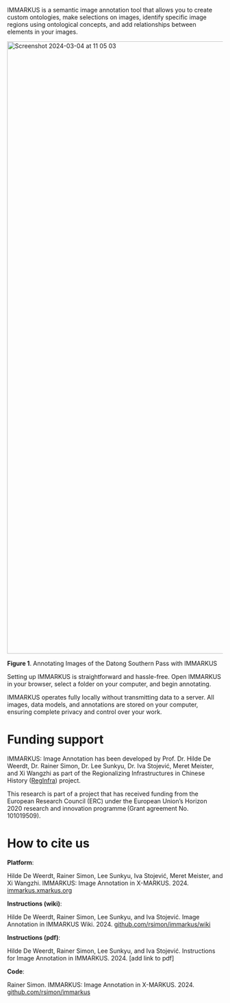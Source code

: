 IMMARKUS is a semantic image annotation tool that allows you to create custom ontologies, make selections on images, identify specific image regions using ontological concepts, and add relationships between elements in your images.  

<img width="1427" alt="Screenshot 2024-03-04 at 11 05 03" src="https://github.com/rsimon/immarkus/assets/160752064/4df58cd2-91a7-4aa5-9981-e93362a9caf8">


**Figure 1**. Annotating Images of the Datong Southern Pass with IMMARKUS


Setting up IMMARKUS is straightforward and hassle-free. Open IMMARKUS in your browser, select a folder on your computer, and begin annotating.

IMMARKUS operates fully locally without transmitting data to a server. All images, data models, and annotations are stored on your computer, ensuring complete privacy and control over your work.  

# **Funding support**

IMMARKUS: Image Annotation has been developed by Prof. Dr. Hilde De Weerdt, Dr. Rainer Simon, Dr. Lee Sunkyu, Dr. Iva Stojević, Meret Meister, and Xi Wangzhi as part of the Regionalizing Infrastructures in Chinese History ([RegInfra](https://www.infrastructurelives.eu/)) project. 

This research is part of a project that has received funding from the European Research Council (ERC) under the European Union’s Horizon 2020 research and innovation programme (Grant agreement No. 101019509).

# **How to cite us**

**Platform**:

Hilde De Weerdt, Rainer Simon, Lee Sunkyu, Iva Stojević, Meret Meister, and Xi Wangzhi. IMMARKUS: Image Annotation in X-MARKUS. 2024. [immarkus.xmarkus.org](https://immarkus.xmarkus.org/)

**Instructions (wiki)**:

Hilde De Weerdt, Rainer Simon, Lee Sunkyu, and Iva Stojević. Image Annotation in IMMARKUS Wiki. 2024. [github.com/rsimon/immarkus/wiki](https://github.com/rsimon/immarkus/wiki)

**Instructions (pdf)**:

Hilde De Weerdt, Rainer Simon, Lee Sunkyu, and Iva Stojević. Instructions for Image Annotation in IMMARKUS. 2024. [add link to pdf]

**Code**:

Rainer Simon. IMMARKUS: Image Annotation in X-MARKUS. 2024. [github.com/rsimon/immarkus](https://github.com/rsimon/immarkus) 